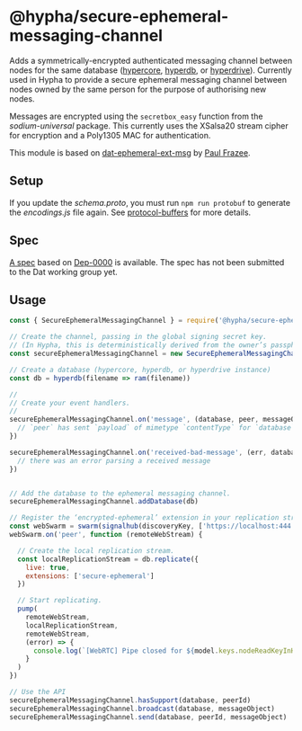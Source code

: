 # @hypha/secure-ephemeral-messaging-channel

Adds a symmetrically-encrypted authenticated messaging channel between nodes for the same database ([hypercore](https://github.com/mafintosh/hypercore), [hyperdb](https://github.com/mafintosh/hyperdb), or [hyperdrive](https://github.com/mafintosh/hyperdrive)). Currently used in Hypha to provide a secure ephemeral messaging channel between nodes owned by the same person for the purpose of authorising new nodes.

Messages are encrypted using the `secretbox_easy` function from the _sodium-universal_ package. This currently uses the XSalsa20 stream cipher for encryption and a Poly1305 MAC for authentication.

This module is based on [dat-ephemeral-ext-msg](https://github.com/beakerbrowser/dat-ephemeral-ext-msg) by [Paul Frazee](https://pfrazee.hashbase.io/).

## Setup

If you update the _schema.proto_, you must run `npm run protobuf` to generate the _encodings.js_ file again. See [protocol-buffers](https://github.com/mafintosh/protocol-buffers) for more details.

## Spec

[A spec](spec.md) based on [Dep-0000](https://github.com/beakerbrowser/dat-ephemeral-ext-msg/blob/master/spec.md) is available. The spec has not been submitted to the Dat working group yet.

## Usage

```js
const { SecureEphemeralMessagingChannel } = require('@hypha/secure-ephemeral-messaging-channel')

// Create the channel, passing in the global signing secret key.
// (In Hypha, this is deterministically derived from the owner’s passphrase.)
const secureEphemeralMessagingChannel = new SecureEphemeralMessagingChannel(secretKey)

// Create a database (hypercore, hyperdb, or hyperdrive instance)
const db = hyperdb(filename => ram(filename))

//
// Create your event handlers.
//
secureEphemeralMessagingChannel.on('message', (database, peer, messageObject) => {
  // `peer` has sent `payload` of mimetype `contentType` for `database`
})

secureEphemeralMessagingChannel.on('received-bad-message', (err, database, peer) => {
  // there was an error parsing a received message
})


// Add the database to the ephemeral messaging channel.
secureEphemeralMessagingChannel.addDatabase(db)

// Register the ‘encrypted-ephemeral’ extension in your replication streams.
const webSwarm = swarm(signalhub(discoveryKey, ['https://localhost:444']))
webSwarm.on('peer', function (remoteWebStream) {

  // Create the local replication stream.
  const localReplicationStream = db.replicate({
    live: true,
    extensions: ['secure-ephemeral']
  })

  // Start replicating.
  pump(
    remoteWebStream,
    localReplicationStream,
    remoteWebStream,
    (error) => {
      console.log(`[WebRTC] Pipe closed for ${model.keys.nodeReadKeyInHex}`, error && error.message)
    }
  )
})

// Use the API
secureEphemeralMessagingChannel.hasSupport(database, peerId)
secureEphemeralMessagingChannel.broadcast(database, messageObject)
secureEphemeralMessagingChannel.send(database, peerId, messageObject)
```
